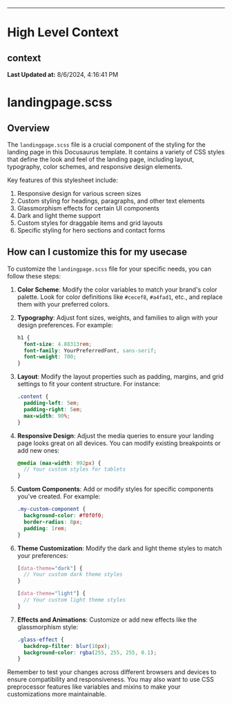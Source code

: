 

---
# High Level Context
## context
**Last Updated at:** 8/6/2024, 4:16:41 PM

# landingpage.scss

## Overview

The `landingpage.scss` file is a crucial component of the styling for the landing page in this Docusaurus template. It contains a variety of CSS styles that define the look and feel of the landing page, including layout, typography, color schemes, and responsive design elements.

Key features of this stylesheet include:

1. Responsive design for various screen sizes
2. Custom styling for headings, paragraphs, and other text elements
3. Glassmorphism effects for certain UI components
4. Dark and light theme support
5. Custom styles for draggable items and grid layouts
6. Specific styling for hero sections and contact forms

## How can I customize this for my usecase

To customize the `landingpage.scss` file for your specific needs, you can follow these steps:

1. **Color Scheme**: Modify the color variables to match your brand's color palette. Look for color definitions like `#cecef8`, `#a4fad1`, etc., and replace them with your preferred colors.

2. **Typography**: Adjust font sizes, weights, and families to align with your design preferences. For example:
   ```scss
   h1 {
     font-size: 4.88313rem;
     font-family: YourPreferredFont, sans-serif;
     font-weight: 700;
   }
   ```

3. **Layout**: Modify the layout properties such as padding, margins, and grid settings to fit your content structure. For instance:
   ```scss
   .content {
     padding-left: 5em;
     padding-right: 5em;
     max-width: 90%;
   }
   ```

4. **Responsive Design**: Adjust the media queries to ensure your landing page looks great on all devices. You can modify existing breakpoints or add new ones:
   ```scss
   @media (max-width: 992px) {
     // Your custom styles for tablets
   }
   ```

5. **Custom Components**: Add or modify styles for specific components you've created. For example:
   ```scss
   .my-custom-component {
     background-color: #f0f0f0;
     border-radius: 8px;
     padding: 1rem;
   }
   ```

6. **Theme Customization**: Modify the dark and light theme styles to match your preferences:
   ```scss
   [data-theme="dark"] {
     // Your custom dark theme styles
   }

   [data-theme="light"] {
     // Your custom light theme styles
   }
   ```

7. **Effects and Animations**: Customize or add new effects like the glassmorphism style:
   ```scss
   .glass-effect {
     backdrop-filter: blur(10px);
     background-color: rgba(255, 255, 255, 0.1);
   }
   ```

Remember to test your changes across different browsers and devices to ensure compatibility and responsiveness. You may also want to use CSS preprocessor features like variables and mixins to make your customizations more maintainable.
